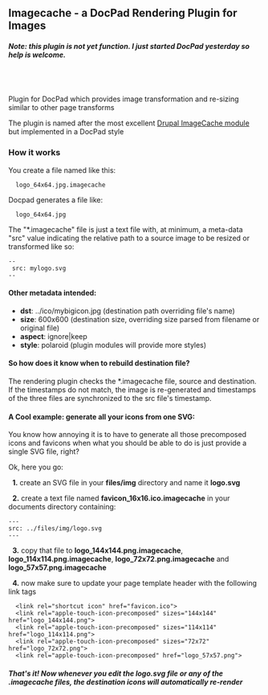 ## Imagecache - a DocPad Rendering Plugin for Images


##### Note: this plugin is not yet function. I just started DocPad yesterday so help is welcome.

<br><br>

Plugin for DocPad which provides image transformation and re-sizing similar to other page transforms

The plugin is named after the most excellent [Drupal ImageCache module](http://drupal.org/project/imagecache) but implemented in a DocPad style


### How it works

You create a file named like this:

```
  logo_64x64.jpg.imagecache
```

Docpad generates a file like:

```
  logo_64x64.jpg
```

The "*.imagecache" file is just a text file with, at minimum, a meta-data "src" value indicating the relative path to a source image to be resized or transformed like so:


```
--
 src: mylogo.svg
--
```

#### Other metadata intended:

* __dst__: ../ico/mybigicon.jpg (destination path overriding file's name)
* __size__: 600x600 (destination size, overriding size parsed from filename or original file)
* __aspect__: ignore|keep
* __style__: polaroid (plugin modules will provide more styles)


#### So how does it know when to rebuild destination file?

The rendering plugin checks the *.imagecache file, source and destination. If the timestamps do not match, the image is re-generated and timestamps of the three files are synchronized to the src file's timestamp.

#### A Cool example: generate all your icons from one SVG:

 You know how annoying it is to have to generate all those precomposed icons and favicons when what you should be able to do is just provide a single SVG file, right?

 Ok, here you go: 

   &nbsp; __1.__  create an SVG file in your __files/img__ directory and name it __logo.svg__
   
   &nbsp; __2.__ create a text file named __favicon_16x16.ico.imagecache__ in your documents directory containing:
 
```
---
src: ../files/img/logo.svg 
---
```

   &nbsp; __3.__ copy that file to __logo_144x144.png.imagecache__, __logo_114x114.png.imagecache__, __logo_72x72.png.imagecache__ and __logo_57x57.png.imagecache__
   
   &nbsp; __4.__ now make sure to update your page template header with the following link tags

```
  <link rel="shortcut icon" href="favicon.ico">
  <link rel="apple-touch-icon-precomposed" sizes="144x144" href="logo_144x144.png">
  <link rel="apple-touch-icon-precomposed" sizes="114x114" href="logo_114x114.png">
  <link rel="apple-touch-icon-precomposed" sizes="72x72" href="logo_72x72.png">
  <link rel="apple-touch-icon-precomposed" href="logo_57x57.png">
```

##### That's it! Now whenever you edit the *logo.svg* file or any of the *.imagecache* files, the destination icons will automatically re-render

